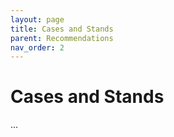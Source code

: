 ```yaml
---
layout: page
title: Cases and Stands
parent: Recommendations
nav_order: 2
---
```


# Cases and Stands
...